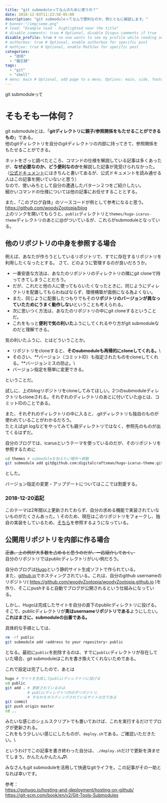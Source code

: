 ```yaml
---
title: "git submoduleってなんのために使うの？"
date: 2018-12-03T11:23:50-05:00
description: "git submoduleってなんで便利なのか、例とともに解説します。"
# banner:"/img/some.png"
# lead: "Example lead - highlighted near the title"
# disable_comments: true # Optional, disable Disqus comments if true
disable_profile: true # no one wants to see my profile while reading articles
# authorbox: true # Optional, enable authorbox for specific post
# mathjax: true # Optional, enable MathJax for specific post
categories:
  - "技術"
  - "備忘録"
tags:
  - "git"
  - "shell"
# menu: main # Optional, add page to a menu. Options: main, side, footer
---
```

git submoduleって

# そもそも一体何？

git submoduleとは、「**gitディレクトリに親子/参照関係をもたせることができるもの**」である。\
他のgitディレクトリを自分のgitディレクトリの内部に持ってきて、参照関係をもたせることができる。

ネットをざっと調べたところ、コマンドの仕様を解説している記事は多くあったが、**なぜ必要なのか、どう便利なのか**を解説した記事が見受けられなかった。\
（[公式ドキュメント](https://git-scm.com/book/en/v2/Git-Tools-Submodules)にはきちんと書いてあるが、公式ドキュメントを読み通せる人はこの記事を開いていないと思う）\
なので、使いみちとして自分の遭遇したパターン２つをご紹介したい。\
細かいコマンドの仕様については他の記事にお任せすることとする。

また、「このブログ自体」のソースコードが例として参考になると思う。\
https://github.com/woodyZootopia/blog \
上のリンクを開いてもらうと、`public`ディレクトリと`themes/hugo-icarus-theme`ディレクトリのあとに@がついているが、これらがsubmoduleとなっている。

## 他のリポジトリの中身を参照する場合

例えば、あなたが作ろうとしているリポジトリで、すでに存在するリポジトリを利用したくなったとする。 さて、どのように管理するのが良いだろうか。

- 一番安直な方法は、あなたのリポジトリのディレクトリの隣にgit cloneで持ってきてしまうことだろう。
 - だが、これだと他の人に使ってもらいたくなったときに、同じようにディレクトリを配置してもらわねばならず、環境構築が面倒になる為よくない。
 - また、同じように配置したつもりでもその**リポジトリのバージョンが異なっていたためにうまく動作しない**ということも考えられる。
- 次に思いつく方法は、あなたのリポジトリの中にgit cloneするということだ。
 - これをもっと**便利で気の利いた**ふうにしてくれるやり方がgit submoduleなのだと理解できる。

気の利いたふうに、とはどういうことか。

- リポジトリをcloneすると、**そのsubmoduleも再帰的にcloneしてくれる。**\
- そのさい、**バージョン（コミットID）も指定されたものをcloneしてくれる。**バージョンミスの防止。\
- バージョン指定を簡単に変更できる。

ということだ。

試しに、上のblogリポジトリをcloneしてみてほしい。2つのsubmoduleディレクトリもcloneされる。それぞれのディレクトリのあとに付いていた@とは、コミットIDのことである。

また、それぞれのディレクトリの中に入ると、.gitディレクトリも独自のものが使われていることがわかるだろう。\
たとえばgit logなどをやってみても親ディレクトリではなく、参照先のものが出てくるはずだ。

自分のブログでは、icarusというテーマを使っているのだが、そのリポジトリを参照するために

```submodule.sh
cd themes # submoduleを加えたい場所へ移動
git submodule add git@github.com:digitalcraftsman/hugo-icarus-theme.git
```

とした。

バージョン指定の変更・アップデートについてはここでは割愛する。

### 2018-12-20追記
このテーマは2年間以上更新されておらず、自分の求める機能で実装されていないものがたくさんあった。\\
そのため、現在はこのリポジトリをフォークし、独自の実装をしているため、[そちら](https://github.com/woodyZootopia/hugo-icarus-theme)を参照するようになっている。

## 公開用リポジトリを内部に作る場合

~~正直、上の例が大多数を占めると思うのだが、一応紹介しておく。~~\
自分のリポジトリではpublicディレクトリがいい例だろう。

自分のブログは[Hugo](https://gohugo.io)という静的サイト生成ソフトで作られている。\
また、[github.io](https://pages.github.com)でホスティングされている。これは、自分のgithub usernameのリポジトリ( https://github.com/woodyZootopia/woodyZootopia.github.io )を作り、そこにpushすると自動でブログが公開されるという仕組みになっている。

しかし、Hugoは完成したサイトを自分の直下のpublicディレクトリに投げる。\
そこで、publicディレクトリが**実はusernameリポジトリである**ようにしたい。**これはまさに、submoduleの出番である。**

具体的な手順としては、

```bash
rm -rf public
git submodule add <address to your repository> public
```

となる。最初に`public`を削除するのは、すでに`public`ディレクトリが存在していた場合、git submoduleはこれを書き換えてくれないためである。

これで設定は完了したので、あとは
```bash
hugo # サイトを生成してpublicディレクトリに投げる
cd public
git add . # 更新されているのは
          # publicディレクトリ内の子リポジトリ、
          # すなわちホスティングされているサイトの方である
git commit
git push origin master
cd ..
```

みたいな感じのシェルスクリプトでも書いておけば、これを実行するだけでブログが更新される。\
これをもう少しいい感じにしたものが、`deploy.sh`である。ご確認いただきたい。\

というわけでこの記事を書き終わった自分は、`./deploy.sh`だけで更新を済ませてしまう。かんたんかんたん♫\

みなさんもgit submoduleを活用して快適なgitライフを。この記事がその一助となれば幸いです。

参考：\
https://gohugo.io/hosting-and-deployment/hosting-on-github/ \
https://git-scm.com/book/en/v2/Git-Tools-Submodules
